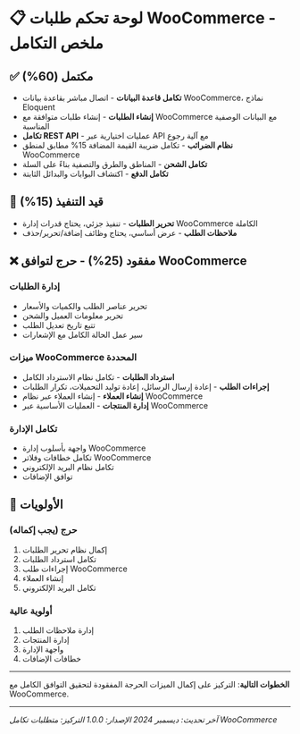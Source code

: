 # 📋 لوحة تحكم طلبات WooCommerce - ملخص التكامل

## ✅ **مكتمل (60%)**
- **تكامل قاعدة البيانات** - اتصال مباشر بقاعدة بيانات WooCommerce، نماذج Eloquent
- **إنشاء الطلبات** - إنشاء طلبات متوافقة مع WooCommerce مع البيانات الوصفية المناسبة
- **تكامل REST API** - عمليات اختيارية عبر API مع آلية رجوع
- **نظام الضرائب** - تكامل ضريبة القيمة المضافة 15% مطابق لمنطق WooCommerce
- **تكامل الشحن** - المناطق والطرق والتصفية بناءً على السلة
- **تكامل الدفع** - اكتشاف البوابات والبدائل الثابتة

## 🔄 **قيد التنفيذ (15%)**
- **تحرير الطلبات** - تنفيذ جزئي، يحتاج قدرات إدارة WooCommerce الكاملة
- **ملاحظات الطلب** - عرض أساسي، يحتاج وظائف إضافة/تحرير/حذف

## ❌ **مفقود (25%) - حرج لتوافق WooCommerce**

### **إدارة الطلبات**
- تحرير عناصر الطلب والكميات والأسعار
- تحرير معلومات العميل والشحن
- تتبع تاريخ تعديل الطلب
- سير عمل الحالة الكامل مع الإشعارات

### **ميزات WooCommerce المحددة**
- **استرداد الطلبات** - تكامل نظام الاسترداد الكامل
- **إجراءات الطلب** - إعادة إرسال الرسائل، إعادة توليد التحميلات، تكرار الطلبات
- **إنشاء العملاء** - إنشاء العملاء عبر نظام WooCommerce
- **إدارة المنتجات** - العمليات الأساسية عبر WooCommerce

### **تكامل الإدارة**
- واجهة بأسلوب إدارة WooCommerce
- تكامل خطافات وفلاتر WooCommerce
- تكامل نظام البريد الإلكتروني
- توافق الإضافات

## 🎯 **الأولويات**

### **حرج (يجب إكماله)**
1. إكمال نظام تحرير الطلبات
2. تكامل استرداد الطلبات
3. إجراءات طلب WooCommerce
4. إنشاء العملاء
5. تكامل البريد الإلكتروني

### **أولوية عالية**
1. إدارة ملاحظات الطلب
2. إدارة المنتجات
3. واجهة الإدارة
4. خطافات الإضافات

---

**الخطوات التالية**: التركيز على إكمال الميزات الحرجة المفقودة لتحقيق التوافق الكامل مع WooCommerce.

---

*آخر تحديث: ديسمبر 2024*
*الإصدار: 1.0.0*
*التركيز: متطلبات تكامل WooCommerce* 